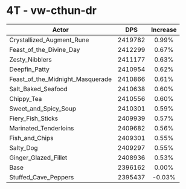 # 4T - vw-cthun-dr
| Actor | DPS | Increase |
|---|:---:|:---:|
|Crystallized_Augment_Rune|2419782|0.99%|
|Feast_of_the_Divine_Day|2412299|0.67%|
|Zesty_Nibblers|2411177|0.63%|
|Deepfin_Patty|2410954|0.62%|
|Feast_of_the_Midnight_Masquerade|2410866|0.61%|
|Salt_Baked_Seafood|2410638|0.60%|
|Chippy_Tea|2410556|0.60%|
|Sweet_and_Spicy_Soup|2410301|0.59%|
|Fiery_Fish_Sticks|2409939|0.57%|
|Marinated_Tenderloins|2409682|0.56%|
|Fish_and_Chips|2409301|0.55%|
|Salty_Dog|2409297|0.55%|
|Ginger_Glazed_Fillet|2408936|0.53%|
|Base|2396162|0.00%|
|Stuffed_Cave_Peppers|2395437|-0.03%|
